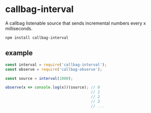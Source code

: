 # callbag-interval

A callbag listenable source that sends incremental numbers every x milliseconds.

`npm install callbag-interval`

## example

```js
const interval = require('callbag-interval');
const observe = require('callbag-observe');

const source = interval(1000);

observe(x => console.log(x))(source); // 0
                                      // 1
                                      // 2
                                      // 3
                                      // ...
```
